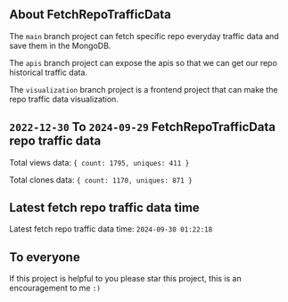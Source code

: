 ## About FetchRepoTrafficData

The `main` branch project can fetch specific repo everyday traffic data and save them in the MongoDB.

The `apis` branch project can expose the apis so that we can get our repo historical traffic data.

The `visualization` branch project is a frontend project that can make the repo traffic data visualization.

## `2022-12-30` To `2024-09-29` FetchRepoTrafficData repo traffic data

Total views data: `{ count: 1795, uniques: 411 }`

Total clones data: `{ count: 1170, uniques: 871 }`

## Latest fetch repo traffic data time

Latest fetch repo traffic data time: `2024-09-30 01:22:18`

## To everyone

If this project is helpful to you please star this project, this is an encouragement to me `:)`



